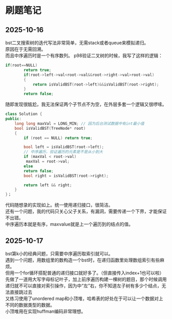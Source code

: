# 刷题笔记
## 2025-10-16
bst二叉搜索树的迭代写法非常简单，无需stack或者queue来模拟递归。  
原因在于无需回溯。  
而且中序遍历时是一个有序数列。 
p98验证二叉树的时候，我写了这样的逻辑：  
```cpp
if(root==NULL)  
        return true;  
        if(root->left->val<root->val&&root->right->val>root->val)
        {
            return isValidBST(root->left)&&isValidBST(root->right);
        }
        return false;
```
随即发现很尴尬，我无法保证两个子节点不为空，在外层多套一个逻辑又很啰嗦。  

```cpp
class Solution {
public:
    long long maxVal = LONG_MIN; // 因为后台测试数据中有int最小值
    bool isValidBST(TreeNode* root) 
    {
        if (root == NULL) return true;

        bool left = isValidBST(root->left);
        // 中序遍历，验证遍历的元素是不是从小到大
        if (maxVal < root->val)
         maxVal = root->val;
        else 
        return false;
        bool right = isValidBST(root->right);

        return left && right;
    }
}；
```
代码随想录的实现如上。统一使用递归接口，很简洁。  
还有一个问题，我的代码只关心父子关系，有漏洞，需要传递一个下界，才能保证不出错。  
中序遍历本就是有序，maxvalue就是上一个遍历到的结点的值。  


## 2025-10-17
bst第k小的经典问题，只需要中序遍历取索引就可以。  
遇到一个问题，用数组里的数构造一个bst时，在递归函数里处理数组索引有些麻烦。  
但用一个for循环搭配普通的递归接口就好多了。（但直接传入index+1也可以啦）  
先做了一道用大写字母标记叶子，加上前序遍历构建一棵树的题目，那个时候调用递归就不可以直接对索引操作，因为中“左”右，你不知道左子树有多少个结点，无法直接跳过去  
又练习使用了unordered map和小顶堆，哈希表的好处在于可以让一个数据对上不同的数据类型的数据。  
小顶堆用在实现huffman编码非常理想。  
